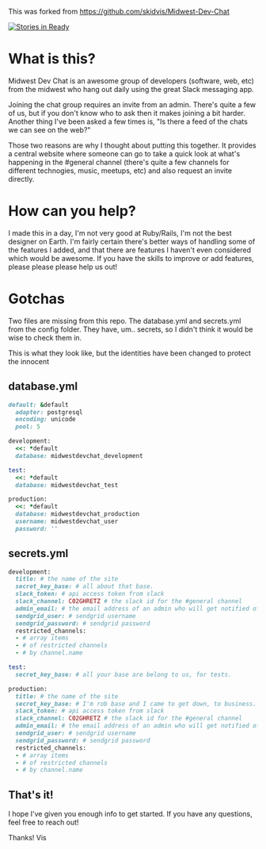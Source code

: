 This was forked from https://github.com/skidvis/Midwest-Dev-Chat

[![Stories in Ready](https://badge.waffle.io/skidvis/Midwest-Dev-Chat.png?label=ready&title=Ready)](https://waffle.io/skidvis/Midwest-Dev-Chat)
# What is this?
Midwest Dev Chat is an awesome group of developers (software, web, etc) from the midwest who hang out daily using the great Slack messaging app. 

Joining the chat group requires an invite from an admin. There's quite a few of us, but if you don't know who to ask then it makes joining a bit harder.
Another thing I've been asked a few times is, "Is there a feed of the chats we can see on the web?"

Those two reasons are why I thought about putting this together. It provides a central website where someone can go to take a quick look at what's happening in the #general channel (there's quite a few channels for different technogies, music, meetups, etc) and also request an invite directly. 

# How can you help?
I made this in a day, I'm not very good at Ruby/Rails, I'm not the best designer on Earth. 
I'm fairly certain there's better ways of handling some of the features I added, and that there are features I haven't even considered which would be awesome. 
If you have the skills to improve or add features, please please please help us out!

# Gotchas
Two files are missing from this repo. The database.yml and secrets.yml from the config folder.
They have, um.. secrets, so I didn't think it would be wise to check them in. 

This is what they look like, but the identities have been changed to protect the innocent

## database.yml
```ruby
default: &default
  adapter: postgresql
  encoding: unicode
  pool: 5

development:
  <<: *default
  database: midwestdevchat_development

test:
  <<: *default
  database: midwestdevchat_test

production:
  <<: *default
  database: midwestdevchat_production
  username: midwestdevchat_user
  password: ''
```

## secrets.yml
```ruby
development:
  title: # the name of the site
  secret_key_base: # all about that base.
  slack_token: # api access token from slack
  slack_channel: C02GHRETZ # the slack id for the #general channel 
  admin_email: # the email address of an admin who will get notified of a new member request
  sendgrid_user: # sendgrid username
  sendgrid_password: # sendgrid password
  restricted_channels:
  - # array items
  - # of restricted channels
  - # by channel.name

test:
  secret_key_base: # all your base are belong to us, for tests.

production:
  title: # the name of the site
  secret_key_base: # I'm rob base and I came to get down, to business.
  slack_token: # api access token from slack
  slack_channel: C02GHRETZ # the slack id for the #general channel 
  admin_email: # the email address of an admin who will get notified of a new member request
  sendgrid_user: # sendgrid username
  sendgrid_password: # sendgrid password
  restricted_channels:
  - # array items
  - # of restricted channels
  - # by channel.name
```

## That's it!

I hope I've given you enough info to get started. 
If you have any questions, feel free to reach out!

Thanks!
Vis
